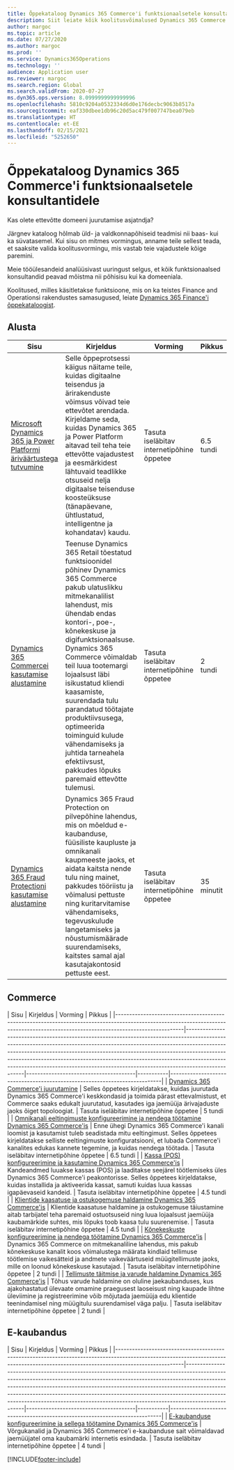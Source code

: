 ```yaml
---
title: Õppekataloog Dynamics 365 Commerce'i funktsionaalsetele konsultantidele
description: Siit leiate kõik koolitusvõimalused Dynamics 365 Commerce'i funktsionaalsetele konsultantidele.
author: margoc
ms.topic: article
ms.date: 07/27/2020
ms.author: margoc
ms.prod: ''
ms.service: Dynamics365Operations
ms.technology: ''
audience: Application user
ms.reviewer: margoc
ms.search.region: Global
ms.search.validFrom: 2020-07-27
ms.dyn365.ops.version: 8.0999999999999996
ms.openlocfilehash: 5810c9204a0532334d6d0e176decbc9063b8517a
ms.sourcegitcommit: eaf330dbee1db96c20d5ac479f007747bea079eb
ms.translationtype: HT
ms.contentlocale: et-EE
ms.lasthandoff: 02/15/2021
ms.locfileid: "5252650"
---
```

# <a name="learning-catalog-for-dynamics-365-commerce-functional-consultants"></a>Õppekataloog Dynamics 365 Commerce'i funktsionaalsetele konsultantidele

Kas olete ettevõtte domeeni juurutamise asjatndja?

Järgnev kataloog hõlmab üld- ja valdkonnapõhiseid teadmisi nii baas- kui ka süvatasemel. Kui sisu on mitmes vormingus, anname teile sellest teada, et saaksite valida koolitusvormingu, mis vastab teie vajadustele kõige paremini.

Meie tööülesandeid analüüsivast uuringust selgus, et kõik funktsionaalsed konsultandid peavad mõistma nii põhisisu kui ka domeeniala.

Koolitused, milles käsitletakse funktsioone, mis on ka teistes Finance and Operationsi rakendustes samasugused, leiate [Dynamics 365 Finance'i õppekataloogist](../../finance/get-started/learning-catalog-functional-consultant.md).

## <a name="get-started"></a>Alusta<a name="get-started"></a>

| Sisu| Kirjeldus  | Vorming  | Pikkus  |
|------------------------------------------------------------------------------------------------------------------------------------------------------------------------------------|--------------------------------------------------------------------------------------------------------------------------------------------------------------------------------------------------------------------------------------------------------------------------------------------------------------------------------------------------------------------------------------------------------------------------|---------------------------------------|-----------|
| [Microsoft Dynamics 365 ja Power Platformi äriväärtustega tutvumine](https://docs.microsoft.com/learn/paths/learn-business-value-of-dynamics-365-and-power-platform/) | Selle õppeprotsessi käigus näitame teile, kuidas digitaalne teisendus ja ärirakenduste võimsus võivad teie ettevõtet arendada. Kirjeldame seda, kuidas Dynamics 365 ja Power Platform aitavad teil teha teie ettevõtte vajadustest ja eesmärkidest lähtuvaid teadlikke otsuseid nelja digitaalse teisenduse koosteüksuse (tänapäevane, ühtlustatud, intelligentne ja kohandatav) kaudu. | Tasuta iseläbitav internetipõhine õppetee | 6.5 tundi |
| [Dynamics 365 Commercei kasutamise alustamine](https://docs.microsoft.com/learn/paths/get-started-dynamics-365-commerce/) | Teenuse Dynamics 365 Retail tõestatud funktsioonidel põhinev Dynamics 365 Commerce pakub ulatuslikku mitmekanalilist lahendust, mis ühendab endas kontori-, poe-, kõnekeskuse ja digifunktsionaalsuse. Dynamics 365 Commerce võimaldab teil luua tootemargi lojaalsust läbi isikustatud kliendi kaasamiste, suurendada tulu parandatud töötajate produktiivsusega, optimeerida toiminguid kulude vähendamiseks ja juhtida tarneahela efektiivsust, pakkudes lõpuks paremaid ettevõtte tulemusi. | Tasuta iseläbitav internetipõhine õppetee | 2 tundi |
| [Dynamics 365 Fraud Protectioni kasutamise alustamine](https://docs.microsoft.com/learn/modules/get-started-fraud-protection/)| Dynamics 365 Fraud Protection on pilvepõhine lahendus, mis on mõeldud e-kaubanduse, füüsiliste kaupluste ja omnikanali kaupmeeste jaoks, et aidata kaitsta nende tulu ning mainet, pakkudes tööriistu ja võimalusi pettuste ning kuritarvitamise vähendamiseks, tegevuskulude langetamiseks ja nõustumismäärade suurendamiseks, kaitstes samal ajal kasutajakontosid pettuste eest. | Tasuta iseläbitav internetipõhine õppetee | 35 minutit |

## <a name="commerce"></a>Commerce<a name="commerce"></a>

| Sisu  | Kirjeldus | Vorming  | Pikkus    |
|------------------------------------------------------------------------------------------------------------------------------------------------------------------------------------|--------------------------------------------------------------------------------------------------------------------------------------------------------------------------------------------------------------------------------------------------------------------------------------------------------------------------------------------------------------------------------------------------------------------------|---------------------------------------|-----------|---------------------------------------------------------------------------|
| [Dynamics 365 Commerce'i juurutamine](https://docs.microsoft.com/learn/paths/deploy-dynamics-365-commerce/) | Selles õppetees kirjeldatakse, kuidas juurutada Dynamics 365 Commerce'i keskkondasid ja toimida pärast ettevalmistust, et Commerce saaks edukalt juurutatud, kasutades iga jaemüüja ärivajaduste jaoks õiget topoloogiat. | Tasuta iseläbitav internetipõhine õppetee | 5 tundi   |
| [Omnikanali eeltingimuste konfigureerimine ja nendega töötamine Dynamics 365 Commerce'is](https://docs.microsoft.com/learn/paths/configure-work-omnichannel-prequisites-commerce/)          | Enne ühegi Dynamics 365 Commerce'i kanali loomist ja kasutamist tuleb seadistada mitu eeltingimust. Selles õppetees kirjeldatakse selliste eeltingimuste konfiguratsiooni, et lubada Commerce'i kanalites edukas kannete tegemine, ja kuidas nendega töötada. | Tasuta iseläbitav internetipõhine õppetee | 6.5 tundi |
| [Kassa (POS) konfigureerimine ja kasutamine Dynamics 365 Commerce'is](https://docs.microsoft.com/learn/paths/configure-use-pos-commerce/) | Kandeandmed luuakse kassas (POS) ja laaditakse seejärel töötlemiseks üles Dynamics 365 Commerce'i peakontorisse. Selles õppetees kirjeldatakse, kuidas installida ja aktiveerida kassat, samuti kuidas luua kassas igapäevaseid kandeid. | Tasuta iseläbitav internetipõhine õppetee | 4.5 tundi |
| [Klientide kaasatuse ja ostukogemuse haldamine Dynamics 365 Commerce'is](https://docs.microsoft.com/learn/paths/manage-customer-engagement-shopping-experience-commerce/) | Klientide kaasatuse haldamine ja ostukogemuse täiustamine aitab tarbijatel teha paremaid ostuotsuseid ning luua lojaalsust jaemüüja kaubamärkide suhtes, mis lõpuks toob kaasa tulu suurenemise. | Tasuta iseläbitav internetipõhine õppetee | 4.5 tundi |
| [Kõnekeskuste konfigureerimine ja nendega töötamine Dynamics 365 Commerce'is](https://docs.microsoft.com/learn/paths/configure-work-call-centers-commerce/) | Dynamics 365 Commerce on mitmekanaliline lahendus, mis pakub kõnekeskuse kanalit koos võimalustega määrata kindlaid tellimuse töötlemise vaikesätteid ja andmete vaikeväärtuseid müügitellimuste jaoks, mille on loonud kõnekeskuse kasutajad. | Tasuta iseläbitav internetipõhine õppetee | 2 tundi   |
| [Tellimuste täitmise ja varude haldamine Dynamics 365 Commerce'is](https://docs.microsoft.com/learn/paths/manage-order-fulfillment-inventory-commerce/) | Tõhus varude haldamine on oluline jaekaubanduses, kus ajakohastatud ülevaate omamine praegusest laoseisust ning kaupade lihtne üleviimine ja registreerimine võib mõjutada jaemüüja edu klientide teenindamisel ning müügitulu suurendamisel väga palju. | Tasuta iseläbitav internetipõhine õppetee | 2 tundi   |

## <a name="e-commerce"></a>E-kaubandus<a name="e-commerce"></a>

| Sisu  | Kirjeldus | Vorming  | Pikkus    |
|------------------------------------------------------------------------------------------------------------------------------------------------------------------------------------|--------------------------------------------------------------------------------------------------------------------------------------------------------------------------------------------------------------------------------------------------------------------------------------------------------------------------------------------------------------------------------------------------------------------------|---------------------------------------|-----------|---------------------------------------------------------------------------|
| [E-kaubanduse konfigureerimine ja sellega töötamine Dynamics 365 Commerce'is](https://docs.microsoft.com/learn/paths/configure-work-e-commerce/) | Võrgukanalid ja Dynamics 365 Commerce'i e-kaubanduse sait võimaldavad jaemüüjatel oma kaubamärki internetis esindada. | Tasuta iseläbitav internetipõhine õppetee | 4 tundi   |


[!INCLUDE[footer-include](../../includes/footer-banner.md)]